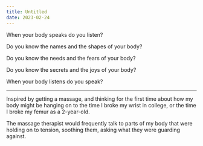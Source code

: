 ```yaml
---
title: Untitled
date: 2023-02-24
---
```


When your body speaks
do you listen?
<!-- more -->

Do you know the names
and the shapes of your body?

Do you know the needs
and the fears of your body?

Do you know the secrets
and the joys of your body?

When your body listens
do you speak?

---

Inspired by getting a massage, and thinking for the first time about how my body might be hanging on to the time I broke my wrist in college, or the time I broke my femur as a 2-year-old.

The massage therapist would frequently talk to parts of my body that were holding on to tension, soothing them, asking what they were guarding against.